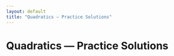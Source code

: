 ```yaml
---
layout: default
title: "Quadratics — Practice Solutions"
---
```


# Quadratics — Practice Solutions

